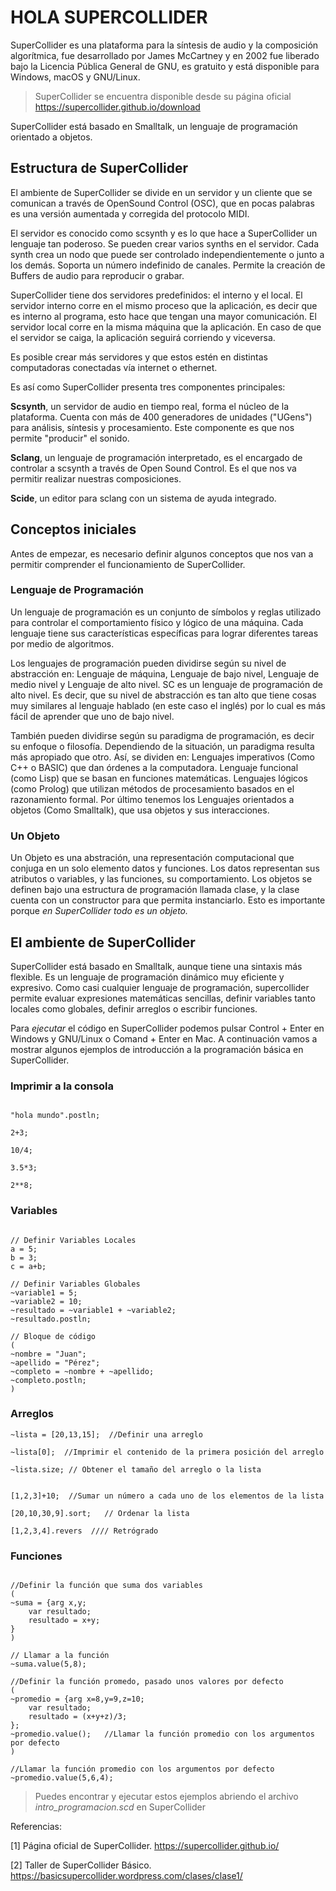 # HOLA SUPERCOLLIDER
SuperCollider es una plataforma para la síntesis de audio y la composición algorítmica, fue desarrollado por James McCartney y en 2002 fue liberado bajo la Licencia Pública General de GNU, es gratuito y está disponible para Windows, macOS y GNU/Linux.

> SuperCollider se encuentra disponible desde su página oficial https://supercollider.github.io/download

SuperCollider está basado en Smalltalk, un lenguaje de programación orientado a objetos. 

## Estructura de SuperCollider

El ambiente de SuperCollider se divide en un servidor y un cliente que se comunican a través de OpenSound Control (OSC), que en pocas palabras es una versión aumentada y corregida del protocolo MIDI.

El servidor es conocido como scsynth y es lo que hace a SuperCollider un lenguaje tan poderoso. Se pueden crear varios synths en el servidor. Cada synth crea un nodo que puede ser controlado independientemente o junto a los demás. Soporta un número indefinido de canales. Permite la creación de Buffers de audio para reproducir o grabar. 

SuperCollider tiene dos servidores predefinidos: el interno y el local. El servidor interno corre en el mismo proceso que la aplicación, es decir que es interno al programa, esto hace que tengan una mayor comunicación. El servidor local corre en la misma máquina que la aplicación. En caso de que el servidor se caiga, la aplicación seguirá corriendo y viceversa.

Es posible crear más servidores y que estos estén en distintas computadoras conectadas vía internet o ethernet.

Es así como SuperCollider presenta tres componentes principales:

**Scsynth**, un servidor de audio en tiempo real, forma el núcleo de la plataforma. Cuenta con más de 400 generadores de unidades ("UGens") para análisis, síntesis y procesamiento. Este componente es que nos permite "producir" el sonido.

**Sclang**, un lenguaje de programación interpretado, es el encargado de controlar a scsynth a través de Open Sound Control. Es el que nos va permitir realizar nuestras composiciones.

**Scide**, un editor para sclang con un sistema de ayuda integrado.

## Conceptos iniciales

Antes de empezar, es necesario definir algunos conceptos que nos van a permitir comprender el funcionamiento de SuperCollider.

### Lenguaje de Programación
Un lenguaje de programación es un conjunto de  símbolos y reglas utilizado para controlar el comportamiento físico y lógico de una máquina. Cada lenguaje tiene sus características específicas para lograr diferentes tareas por medio de algoritmos.

Los lenguajes de programación pueden dividirse según su nivel de abstracción en: Lenguaje de máquina, Lenguaje de bajo nivel, Lenguaje de medio nivel y Lenguaje de alto nivel. SC es un lenguaje de programación de alto nivel. Es decir, que su nivel de abstracción es tan alto que tiene cosas muy similares al lenguaje hablado (en este caso el inglés) por lo cual es más fácil de aprender que uno de bajo nivel.

También pueden dividirse según su paradigma de programación, es decir su enfoque o filosofía. Dependiendo de la situación, un paradigma resulta más apropiado que otro. Así, se dividen en: Lenguajes imperativos (Como C++ o BASIC) que dan órdenes a la computadora. Lenguaje funcional (como Lisp) que se basan en funciones matemáticas. Lenguajes lógicos (como Prolog) que utilizan métodos de procesamiento basados en el razonamiento formal. Por último tenemos los Lenguajes orientados a objetos (Como Smalltalk), que usa objetos y sus interacciones.

### Un Objeto
Un Objeto es una abstración, una representación computacional que conjuga en un solo elemento datos y funciones. Los datos representan sus atributos o variables, y las funciones, su comportamiento. Los objetos se definen bajo una estructura de programación llamada clase, y la clase cuenta con un constructor para que permita instanciarlo.  Esto es importante porque *en SuperCollider todo es un objeto.* 


## El ambiente de SuperCollider

SuperCollider está basado en Smalltalk, aunque tiene una sintaxis más flexible. Es un lenguaje de programación dinámico muy eficiente y expresivo. Como casi cualquier lenguaje de programación, supercollider permite evaluar expresiones matemáticas sencillas, definir variables tanto locales como globales, definir arreglos o escribir funciones. 

Para *ejecutar* el código en SuperCollider podemos pulsar Control + Enter en Windows y GNU/Linux o Comand + Enter en Mac. A continuación vamos a mostrar algunos ejemplos de introducción a la programación básica en SuperCollider.


### Imprimir a la consola
~~~

"hola mundo".postln;

2+3;

10/4;

3.5*3;

2**8;

~~~

### Variables 

~~~

// Definir Variables Locales
a = 5;
b = 3;
c = a+b;

// Definir Variables Globales
~variable1 = 5;
~variable2 = 10;
~resultado = ~variable1 + ~variable2;
~resultado.postln;

// Bloque de código
(
~nombre = "Juan";
~apellido = "Pérez";
~completo = ~nombre + ~apellido;
~completo.postln;
)

~~~

### Arreglos
~~~
~lista = [20,13,15];  //Definir una arreglo

~lista[0];  //Imprimir el contenido de la primera posición del arreglo 

~lista.size; // Obtener el tamaño del arreglo o la lista


[1,2,3]+10;  //Sumar un número a cada uno de los elementos de la lista

[20,10,30,9].sort;   // Ordenar la lista

[1,2,3,4].revers  //// Retrógrado
~~~


### Funciones
~~~

//Definir la función que suma dos variables
(
~suma = {arg x,y;
	var resultado;
	resultado = x+y;
}
)

// Llamar a la función
~suma.value(5,8);

//Definir la función promedo, pasado unos valores por defecto
(
~promedio = {arg x=8,y=9,z=10;
	var resultado;
	resultado = (x+y+z)/3;
};
~promedio.value();   //Llamar la función promedio con los argumentos por defecto
)

//Llamar la función promedio con los argumentos por defecto
~promedio.value(5,6,4);

~~~

>Puedes encontrar y ejecutar estos ejemplos abriendo el archivo  *intro_programacion.scd* en SuperCollider


Referencias:

[1] Página oficial de SuperCollider. https://supercollider.github.io/

[2] Taller de SuperCollider Básico. https://basicsupercollider.wordpress.com/clases/clase1/
